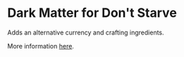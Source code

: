 # Dark Matter for Don't Starve
Adds an alternative currency and crafting ingredients.

More information [here](https://sites.google.com/view/cr4shmaster/dark-matter-ds-dst).